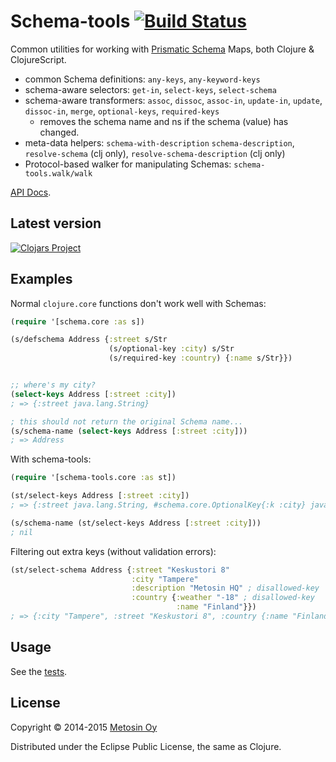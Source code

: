 # Schema-tools [![Build Status](https://travis-ci.org/metosin/schema-tools.svg?branch=master)](https://travis-ci.org/metosin/schema-tools)

Common utilities for working with [Prismatic Schema](https://github.com/Prismatic/schema) Maps, both Clojure & ClojureScript.
* common Schema definitions: `any-keys`, `any-keyword-keys`
* schema-aware selectors: `get-in`, `select-keys`, `select-schema`
* schema-aware transformers: `assoc`, `dissoc`, `assoc-in`, `update-in`, `update`, `dissoc-in`, `merge`, `optional-keys`, `required-keys`
  * removes the schema name and ns if the schema (value) has changed.
* meta-data helpers: `schema-with-description` `schema-description`, `resolve-schema` (clj only), `resolve-schema-description` (clj only)
* Protocol-based walker for manipulating Schemas: `schema-tools.walk/walk`

[API Docs](http://metosin.github.io/schema-tools/schema-tools.core.html).

## Latest version

[![Clojars Project](http://clojars.org/metosin/schema-tools/latest-version.svg)](http://clojars.org/metosin/schema-tools)

## Examples

Normal `clojure.core` functions don't work well with Schemas:

```clojure
(require '[schema.core :as s])

(s/defschema Address {:street s/Str
                      (s/optional-key :city) s/Str
                      (s/required-key :country) {:name s/Str}})


;; where's my city?
(select-keys Address [:street :city])
; => {:street java.lang.String}

; this should not return the original Schema name...
(s/schema-name (select-keys Address [:street :city]))
; => Address
```

With schema-tools:

```clojure
(require '[schema-tools.core :as st])

(st/select-keys Address [:street :city])
; => {:street java.lang.String, #schema.core.OptionalKey{:k :city} java.lang.String}

(s/schema-name (st/select-keys Address [:street :city]))
; nil

````

Filtering out extra keys (without validation errors):

```clojure
(st/select-schema Address {:street "Keskustori 8"
                           :city "Tampere"
                           :description "Metosin HQ" ; disallowed-key
                           :country {:weather "-18" ; disallowed-key
                                     :name "Finland"}})
; => {:city "Tampere", :street "Keskustori 8", :country {:name "Finland"}}
```

## Usage

See the [tests](https://github.com/metosin/schema-tools/blob/master/test/schema_tools/core_test.cljx).

## License

Copyright © 2014-2015 [Metosin Oy](http://www.metosin.fi)

Distributed under the Eclipse Public License, the same as Clojure.
